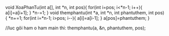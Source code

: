 void XoaPhanTu(int a[], int *n, int pos){
    for(int i=pos; i<*n-1; i++){
        a[i]=a[i+1];
    }
    *n-=1;
}
void themphantu(int *a, int *n, int phantuthem, int pos){
    *n+=1;
    for(int i=*n-1; i>pos; i--){
        a[i]=a[i-1];
    }
    a[pos]=phantuthem;
}

//luc gôi ham o ham main thi: 
themphantu(a, &n, phantuthem, pos);
